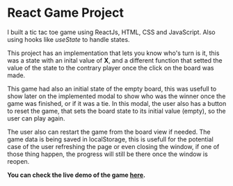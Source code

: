 # React Game Project

I built a tic tac toe game using ReactJs, HTML, CSS and JavaScript.
Also using hooks like *useState* to handle states.

This project has an implementation that lets you know who's turn is it,
this was a state with an inital value of **X**, and a different function
that setted the value of the state to the contrary player once the click on the board was made.

This game had also an initial state of the empty board, this was usefull
to show later on the implemented modal to show who was the winner once the
game was finished, or if it was a tie. In this modal, the user also has
a button to reset the game, that sets the board state to its initial value
(empty), so the user can play again.

The user also can restart the game from the board view if needed.
The game data is being saved in localStorage, this is usefull for the potential case of the user refreshing the page or even closing the window, if one of those thing happen, the progress will still be there once the window is reopen.

**You can check the live demo of the game [here](https://tres-en-raya-lovat.vercel.app/).**
